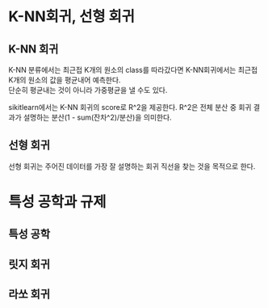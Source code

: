 # K-NN회귀, 선형 회귀

## K-NN 회귀
K-NN 분류에서는 최근접 K개의 원소의 class를 따라갔다면 K-NN회귀에서는 최근접 K개의 원소의 값을 평균내어 예측한다.  
단순히 평균내는 것이 아니라 가중평균을 낼 수도 있다.

sikitlearn에서는 K-NN 회귀의 score로 R^2을 제공한다. R^2은 전체 분산 중 회귀 결과가 설명하는 분산(1 - sum(잔차^2)/분산)을 의미한다.

## 선형 회귀
선형 회귀는 주어진 데이터를 가장 잘 설명하는 회귀 직선을 찾는 것을 목적으로 한다.  


# 특성 공학과 규제

## 특성 공학

## 릿지 회귀

## 라쏘 회귀